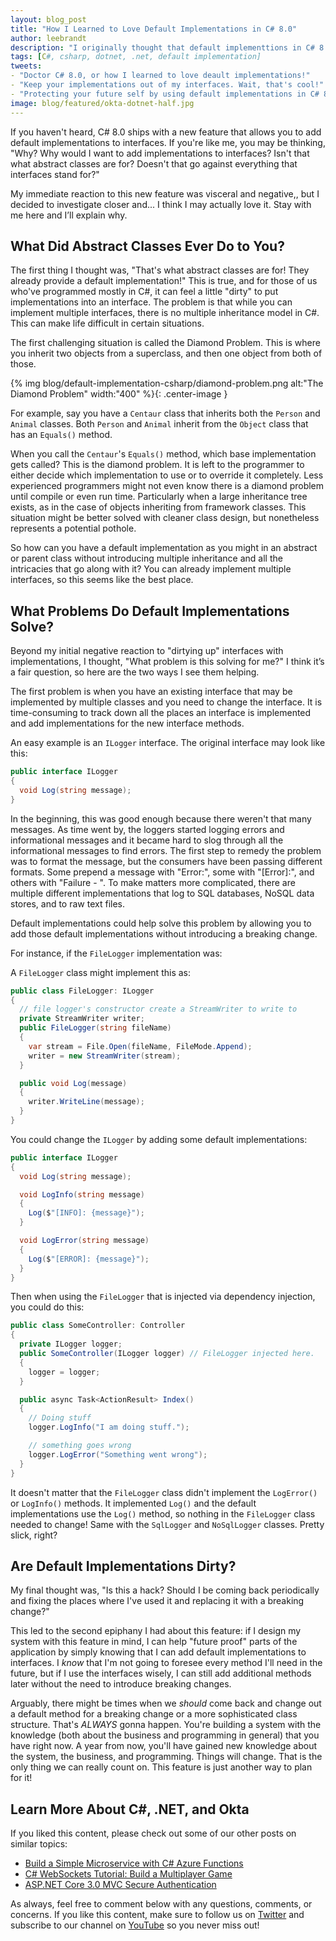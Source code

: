 ```yaml
---
layout: blog_post
title: "How I Learned to Love Default Implementations in C# 8.0"
author: leebrandt
description: "I originally thought that default implementtions in C# 8.0 were a bad idea, but a little digging and I think I love them."
tags: [C#, csharp, dotnet, .net, default implementation]
tweets:
- "Doctor C# 8.0, or how I learned to love deault implementations!"
- "Keep your implementations out of my interfaces. Wait, that's cool!"
- "Protecting your future self by using default implementations in C# 8.0!"
image: blog/featured/okta-dotnet-half.jpg
---
```


If you haven't heard, C# 8.0 ships with a new feature that allows you to add default implementations to interfaces. If you're like me, you may be thinking, "Why? Why would I want to add implementations to interfaces? Isn't that what abstract classes are for? Doesn't that go against everything that interfaces stand for?"

My immediate reaction to this new feature was visceral and negative,, but I decided to investigate closer and... I think I may actually love it. Stay with me here and I’ll explain why.

## What Did Abstract Classes Ever Do to You?

The first thing I thought was, "That's what abstract classes are for! They already provide a default implementation!" This is true, and for those of us who've programmed mostly in C#, it can feel a little "dirty" to put implementations into an interface. The problem is that while you can implement multiple interfaces, there is no multiple inheritance model in C#. This can make life difficult in certain situations.

The first challenging situation is called the Diamond Problem. This is where you inherit two objects from a superclass, and then one object from both of those.

{% img blog/default-implementation-csharp/diamond-problem.png alt:"The Diamond Problem" width:"400" %}{: .center-image }

For example, say you have a `Centaur` class that inherits both the `Person` and `Animal` classes. Both `Person` and `Animal` inherit from the `Object` class that has an `Equals()` method.

When you call the `Centaur`'s `Equals()` method, which base implementation gets called? This is the diamond problem. It is left to the programmer to either decide which implementation to use or to override it completely. Less experienced programmers might not even know there is a diamond problem until compile or even run time. Particularly when a large inheritance tree exists, as in the case of objects inheriting from framework classes. This situation might be better solved with cleaner class design, but nonetheless represents a potential pothole.

So how can you have a default implementation as you might in an abstract or parent class without introducing multiple inheritance and all the intricacies that go along with it? You can already implement multiple interfaces, so this seems like the best place.

## What Problems Do Default Implementations Solve?

Beyond my initial negative reaction to "dirtying up" interfaces with implementations, I thought, "What problem is this solving for me?" I think it’s a fair question, so here are the two ways I see them helping.

The first problem is when you have an existing interface that may be implemented by multiple classes and you need to change the interface. It is time-consuming to track down all the places an interface is implemented and add implementations for the new interface methods.

An easy example is an `ILogger` interface. The original interface may look like this:

```cs
public interface ILogger
{
  void Log(string message);
}
```

In the beginning, this was good enough because there weren't that many messages. As time went by, the loggers started logging errors and informational messages and it became hard to slog through all the informational messages to find errors. The first step to remedy the problem was to format the message, but the consumers have been passing different formats. Some prepend a message with "Error:", some with "[Error]:", and others with "Failure - ". To make matters more complicated, there are multiple different implementations that log to SQL databases, NoSQL data stores, and to raw text files.

Default implementations could help solve this problem by allowing you to add those default implementations without introducing a breaking change.

For instance, if the `FileLogger` implementation was:

A `FileLogger` class might implement this as:

```cs
public class FileLogger: ILogger
{
  // file logger's constructor create a StreamWriter to write to
  private StreamWriter writer;
  public FileLogger(string fileName)
  {
    var stream = File.Open(fileName, FileMode.Append);
    writer = new StreamWriter(stream);
  }

  public void Log(message)
  {
    writer.WriteLine(message);
  }
}
```

You could change the `ILogger` by adding some default implementations:

```cs
public interface ILogger
{
  void Log(string message);

  void LogInfo(string message)
  {
    Log($"[INFO]: {message}");
  }

  void LogError(string message)
  {
    Log($"[ERROR]: {message}");
  }
}
```

Then when using the `FileLogger` that is injected via dependency injection, you could do this:

```cs
public class SomeController: Controller
{
  private ILogger logger;
  public SomeController(ILogger logger) // FileLogger injected here.
  {
    logger = logger;
  }

  public async Task<ActionResult> Index()
  {
    // Doing stuff
    logger.LogInfo("I am doing stuff.");

    // something goes wrong
    logger.LogError("Something went wrong");
  }
}
```

It doesn't matter that the `FileLogger` class didn't implement the `LogError()` or `LogInfo()` methods. It implemented `Log()` and the default implementations use the `Log()` method, so nothing in the `FileLogger` class needed to change! Same with the `SqlLogger` and `NoSqlLogger` classes. Pretty slick, right?

## Are Default Implementations Dirty?

My final thought was, "Is this a hack? Should I be coming back periodically and fixing the places where I've used it and replacing it with a breaking change?"

This led to the second epiphany I had about this feature: if I design my system with this feature in mind, I can help "future proof" parts of the application by simply knowing that I can add default implementations to interfaces. I _know_ that I'm not  going to foresee every method I'll need in the future, but if I use the interfaces wisely, I can still add additional methods later without the need to introduce breaking changes.

Arguably, there might be times when we _should_ come back and change out a default method for a breaking change or a more sophisticated class structure. That's _ALWAYS_ gonna happen. You're building a system with the knowledge (both about the business and programming in general) that you have right now. A year from now, you'll have gained new knowledge about the system, the business, and programming. Things will change. That is the only thing we can really count on. This feature is just another way to plan for it!

## Learn More About C#, .NET, and Okta

If you liked this content, please check out some of our other posts on similar topics:

- [Build a Simple Microservice with C# Azure Functions](/blog/2019/11/13/build-simple-microservice-csharp-azure-functions)
- [C# WebSockets Tutorial: Build a Multiplayer Game](/blog/2019/11/21/csharp-websockets-tutorial)
- [ASP.NET Core 3.0 MVC Secure Authentication](/blog/2019/11/15/aspnet-core-3-mvc-secure-authentication)

As always, feel free to comment below with any questions, comments, or concerns. If you like this content, make sure to follow us on [Twitter](https://www.twitter.com/oktadev) and subscribe to our channel on [YouTube](https://www.youtube.com/c/oktadev) so you never miss out!
